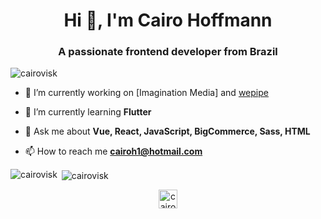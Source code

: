 <h1 align="center">Hi 👋, I'm Cairo Hoffmann</h1>
<h3 align="center">A passionate frontend developer from Brazil</h3>

<p align="left"> <img src="https://komarev.com/ghpvc/?username=cairovisk" alt="cairovisk" /> </p>

- 🔭 I’m currently working on [Imagination Media] and [wepipe](https://www.wepipe.com.br)

- 🌱 I’m currently learning **Flutter**

- 💬 Ask me about **Vue, React, JavaScript, BigCommerce, Sass, HTML**

- 📫 How to reach me **cairoh1@hotmail.com**

<p align="left"><p><img align="left" src="https://github-readme-stats.vercel.app/api/top-langs/?username=cairovisk&layout=compact&hide=html" alt="cairovisk" /></p>

<p>&nbsp;<img align="center" src="https://github-readme-stats.vercel.app/api?username=cairovisk&show_icons=true" alt="cairovisk" /></p>

<p align="center"> 
<a href="https://linkedin.com/in/cairo hoffmann" target="blank"><img align="center" src="https://cdn.jsdelivr.net/npm/simple-icons@3.0.1/icons/linkedin.svg" alt="cairo hoffmann" height="30" width="30" /></a>
</p>
